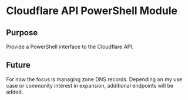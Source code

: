 # Cloudflare API PowerShell Module

## Purpose

Provide a PowerShell interface to the Cloudflare API.

## Future

For now the focus is managing zone DNS records. Depending on my use case or community interest in expansion, additional endpoints will be added.